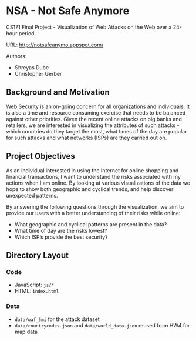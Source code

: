 NSA - Not Safe Anymore
===
CS171 Final Project - Visualization of Web Attacks on the Web over a 24-hour period. 

URL: http://notsafeanymo.appspot.com/

Authors:
* Shreyas Dube
* Christopher Gerber

## Background and Motivation 

Web Security is an on-going concern for all organizations and individuals. It is also a time and resource consuming exercise that needs to be balanced against other priorities. Given the recent online attacks on big banks and retailers, we are interested in visualizing the attributes of such attacks - which countries do they target the most, what times of the day are popular for such attacks and what networks (ISPs) are they carried out on.

## Project Objectives

As an individual interested in using the Internet for online shopping and financial transactions, I want to understand the risks associated with my actions when I am online. By looking at various visualizations of the data we hope to show both geographic and cyclical trends, and help discover unexpected patterns.

By answering the following questions through the visualization, we aim to provide our users with a better understanding of their risks while online:
* What geographic and cyclical patterns are present in the data?
* What time of day are the risks lowest?
* Which ISP’s provide the best security?

## Directory Layout
### Code
* JavaScript: `js/*`
* HTML: `index.html`

### Data
* `data/waf_5mi` for the attack dataset
* `data/countrycodes.json` and `data/world_data.json` reused from HW4 for map data
